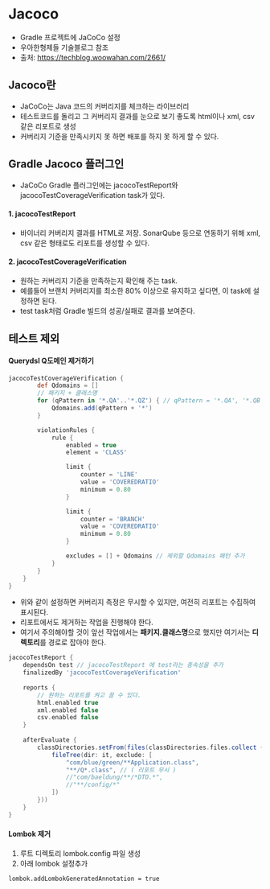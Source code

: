 # Jacoco
  - Gradle 프로젝트에 JaCoCo 설정
  - 우아한형제들 기술블로그 참조
  - 출처: https://techblog.woowahan.com/2661/

## Jacoco란 ##
  - JaCoCo는 Java 코드의 커버리지를 체크하는 라이브러리
  - 테스트코드를 돌리고 그 커버리지 결과를 눈으로 보기 좋도록 html이나 xml, csv 같은 리포트로 생성
  - 커버리지 기준을 만족시키지 못 하면 배포를 하지 못 하게 할 수 있다.

## Gradle Jacoco 플러그인 ##
  - JaCoCo Gradle 플러그인에는 jacocoTestReport와 jacocoTestCoverageVerification task가 있다.

#### 1. jacocoTestReport ####
  - 바이너리 커버리지 결과를 HTML로 저장. SonarQube 등으로 연동하기 위해 xml, csv 같은 형태로도 리포트를 생성할 수 있다.

#### 2. jacocoTestCoverageVerification ####
  - 원하는 커버리지 기준을 만족하는지 확인해 주는 task.
  - 예를들어 브랜치 커버리지를 최소한 80% 이상으로 유지하고 싶다면, 이 task에 설정하면 된다. 
  - test task처럼 Gradle 빌드의 성공/실패로 결과를 보여준다.

## 테스트 제외 ##

#### Querydsl Q도메인 제거하기 ####

````gradle
jacocoTestCoverageVerification {
        def Qdomains = []
        // 패키지 + 클래스명
        for (qPattern in '*.QA'..'*.QZ') { // qPattern = '*.QA', '*.QB', ... '*.QZ'
            Qdomains.add(qPattern + '*')
        }

        violationRules {
            rule {
                enabled = true
                element = 'CLASS'

                limit {
                    counter = 'LINE'
                    value = 'COVEREDRATIO'
                    minimum = 0.80
                }

                limit {
                    counter = 'BRANCH'
                    value = 'COVEREDRATIO'
                    minimum = 0.80
                }

                excludes = [] + Qdomains // 제외할 Qdomains 패턴 추가
            }
        }
    }
}
````

- 위와 같이 설정하면 커버리지 측정은 무시할 수 있지만, 여전히 리포트는 수집하여 표시된다.
- 리포트에서도 제거하는 작업을 진행해야 한다.
- 여기서 주의해야할 것이 앞선 작업에서는 **패키지.클래스명**으로 했지만 여기서는 **디렉토리**를 경로로 잡아야 한다.

````gradle
jacocoTestReport {
    dependsOn test // jacocoTestReport 에 test라는 종속성을 추가
    finalizedBy 'jacocoTestCoverageVerification'
    
    reports {
        // 원하는 리포트를 켜고 끌 수 있다.
        html.enabled true
        xml.enabled false
        csv.enabled false
    }
    
    afterEvaluate {
        classDirectories.setFrom(files(classDirectories.files.collect {
            fileTree(dir: it, exclude: [
                "com/blue/green/**Application.class",
                "**/Q*.class", // ( 리포트 무시 )
                //"com/baeldung/**/*DTO.*",
                //"**/config/*"
            ])
        }))
    }
}
````

#### Lombok 제거 ####
1. 루트 디렉토리 lombok.config 파일 생성
2. 아래 lombok 설정추가
````
lombok.addLombokGeneratedAnnotation = true
````
